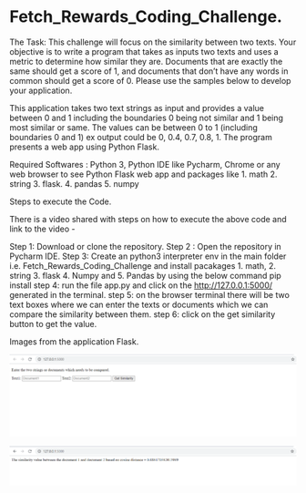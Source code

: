 # Fetch_Rewards_Coding_Challenge. 

The Task: This challenge will focus on the similarity between two texts. Your objective is to write a program that takes as inputs two texts and uses a metric to determine
how similar they are. Documents that are exactly the same should get a score of 1, and documents that don’t have any words in common should get a score of 0. Please use the 
samples below to develop your application.

This application takes two text strings as input and provides a value between 0 and 1
including the boundaries 0 being not similar and 1 being most similar or same. The values can
be between 0 to 1 (including boundaries 0 and 1) ex output could  be 0, 0.4, 0.7, 0.8, 1. The program presents a web app using Python Flask. 

Required Softwares : Python 3, Python IDE like Pycharm, Chrome or any web browser to see Python Flask web app and packages like 1. math 2. string 3. flask. 4. pandas 5. numpy 

Steps to execute the Code. 

There is a video shared with steps on how to execute the above code and link to the video - 

Step 1: Download or clone the repository.
Step 2 : Open the repository in Pycharm IDE. 
Step 3: Create an python3 interpreter env in the main folder i.e. Fetch_Rewards_Coding_Challenge and install pacakages 1. math, 2. string 3. flask 4. Numpy and 5. Pandas by using the below command
pip install 
step 4: run the file app.py and click on the http://127.0.0.1:5000/ generated in the terminal. 
step 5: on the browser terminal there will be two text boxes where we can enter the texts or documents which we can compare the similarity between them. 
step 6: click on the get similarity button to get the value. 

Images from the application Flask.

![](templates/image1.PNG)

![](templates/image2.PNG)
